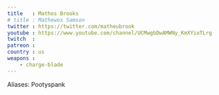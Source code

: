 ```yaml
---
title   : Mathos Brooks
# title : Mathewos Samson
twitter : https://twitter.com/matheubrook
youtube : https://www.youtube.com/channel/UCMwgbDwAMWNy_KmXYioTLrg
twitch  :
patreon :
country : us
weapons :
    - charge-blade
---
```

Aliases: Pootyspank
